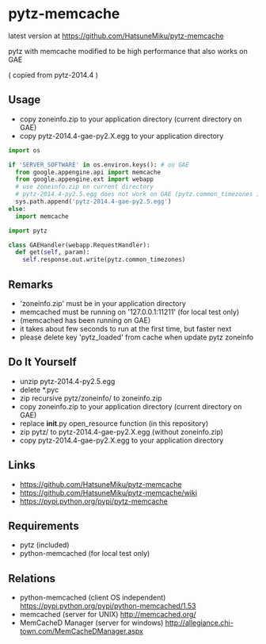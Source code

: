 pytz-memcache
=============

latest version at https://github.com/HatsuneMiku/pytz-memcache

pytz with memcache modified to be high performance that also works on GAE

( copied from pytz-2014.4 )


Usage
-----

 - copy zoneinfo.zip to your application directory (current directory on GAE)
 - copy pytz-2014.4-gae-py2.X.egg to your application directory


```python
import os

if 'SERVER_SOFTWARE' in os.environ.keys(): # on GAE
  from google.appengine.api import memcache
  from google.appengine.ext import webapp
  # use zoneinfo.zip on current directory
  # pytz-2014.4-py2.5.egg does not work on GAE (pytz.common_timezones is [])
  sys.path.append('pytz-2014.4-gae-py2.5.egg')
else:
  import memcache

import pytz

class GAEHandler(webapp.RequestHandler):
  def get(self, param):
    self.response.out.write(pytz.common_timezones)
```


Remarks
-------

 - 'zoneinfo.zip' must be in your application directory
 - memcached must be running on '127.0.0.1:11211' (for local test only)
 -   (memcached has been running on GAE)
 - it takes about few seconds to run at the first time, but faster next
 - please delete key 'pytz_loaded' from cache when update pytz zoneinfo


Do It Yourself
--------------

 - unzip pytz-2014.4-py2.5.egg
 - delete *.pyc
 - zip recursive pytz/zoneinfo/ to zoneinfo.zip
 - copy zoneinfo.zip to your application directory (current directory on GAE)
 - replace __init__.py open_resource function (in this repository)
 - zip pytz/ to pytz-2014.4-gae-py2.X.egg (without zoneinfo.zip)
 - copy pytz-2014.4-gae-py2.X.egg to your application directory


Links
-----

 - https://github.com/HatsuneMiku/pytz-memcache
 - https://github.com/HatsuneMiku/pytz-memcache/wiki
 - https://pypi.python.org/pypi/pytz-memcache


Requirements
------------

 - pytz (included)
 - python-memcached (for local test only)


Relations
---------

 - python-memcached (client OS independent) https://pypi.python.org/pypi/python-memcached/1.53
 - memcached (server for UNIX) http://memcached.org/
 - MemCacheD Manager (server for windows) http://allegiance.chi-town.com/MemCacheDManager.aspx

